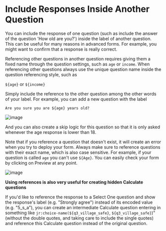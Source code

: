 # Include Responses Inside Another Question

You can include the response of one question (such as include the answer of the question 'How old are you?') inside the label of another question. This can be useful for many reasons in advanced forms. For example, you might want to confirm that a response is really correct.

Referencing other questions in another question requires giving them a fixed name through the question settings, such as `age` or `income`. When referencing other questions always use the unique question name inside the question referencing style, such as 

`${age}` or `${income}`

Simply include the reference to the other question among the other words of your label. For example, you can add a new question with the label

`Are you sure you are ${age} years old?` 

![image](/images/responses_inside_question/question_name.gif)

And you can also create a skip logic for this question so that it is only asked whenever the age response is lower than 18.

Note that if you reference a question that doesn't exist, it will create an error when you try to deploy your form. Always make sure to reference questions with their exact name, which is also case sensitive. For example, if your question is called `age` you can't use `${Age}`. You can easily check your form by clicking on Preview at any point.

![image](/images/responses_inside_question/preview.gif)

**Using references is also very useful for creating hidden Calculate questions**
 
If you'd like to reference the response to a Select One question and show the response's label (e.g. "Strongly agree") instead of its encoded value (e.g. "5_s_a"), you can create an intermediate Calculate question entering in something like `jr:choice-name(${q3_village_safe}`, `${q3_village_safe}`)" (without the double quotes, and taking care to include the single quotes) and reference this Calculate question instead of the original question.
